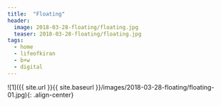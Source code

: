 ```yaml
---
title:  "Floating"
header:
  image: 2018-03-28-floating/floating.jpg
  teaser: 2018-03-28-floating/floating.jpg
tags: 
  - home
  - lifeofkiran
  - b+w
  - digital
---
```


<p></p>
![1]({{ site.url }}{{ site.baseurl }}/images/2018-03-28-floating/floating-01.jpg){: .align-center}
<figcaption> </figcaption>
<p></p>

